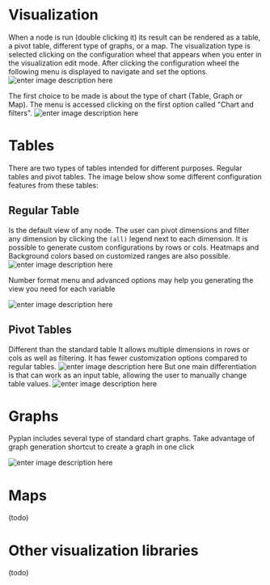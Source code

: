 # Visualization
When a node is run (double clicking it) its result can be rendered as a table, a pivot table, different type of graphs, or a map.
The visualization type is selected clicking on the configuration wheel that appears when you enter in the visualization edit mode. After clicking the configuration wheel the following menu is displayed to navigate and set the options.
![enter image description here](http://img.pyplan.org/viz-edit2.png)

The first choice to be made is about the type of chart (Table, Graph or Map). The menu is accessed clicking on the first option called "Chart and filters".
![enter image description here](http://img.pyplan.org/viz-viz-type1.png)


# Tables
There are two types of tables intended for different purposes. 
Regular tables and pivot tables.
The image below show some different configuration features from these tables:


## Regular Table
Is the default view of any node. The user can pivot dimensions and filter any dimension by clicking the `(all)` legend next to each dimension.
It is possible to generate custom configurations by rows or cols. Heatmaps and Background colors based on customized ranges are also possible.
 ![enter image description here](http://img.pyplan.org/viz-table-standard.png)
 
Number format menu and advanced options may help you generating the view you need for each variable

![enter image description here](http://img.pyplan.org/Vizua_tables_format.png)
## Pivot Tables
Different than the standard table It allows multiple dimensions in rows or cols as well as filtering.
It has fewer customization options compared to regular tables.
![enter image description here](http://img.pyplan.org/viz-tables-dif1.png)
But one main differentiation is that can work as an input table, allowing the user to manually change table values.
![enter image description here](http://img.pyplan.org/viz-edit-table.png)
# Graphs
Pyplan includes several type of standard chart graphs.
Take advantage of graph generation shortcut to create a graph in one click

![enter image description here](http://img.pyplan.org/Visua_table_an_graph.png)
# Maps
(todo)
# Other visualization libraries
(todo)




<!--stackedit_data:
eyJoaXN0b3J5IjpbMjAzNzgwMDkwNSwzMDc3MTE5MjUsNDUzOT
E5MzA2LDEzOTIzNjg1MzgsLTY0NTc2MTEyMywxMDExNjk2Mzcy
LC03MTYxMTA3MzgsLTExMjI4OTA2OTUsLTc0NDkyMDgyMSwtMT
EyMjg5MDY5NSwtNzQ0OTIwODIxLC03NzkwMTg2MzksLTIxMTg5
NzYxMTIsMTk0ODk3NTk4MSwxMTU1MDkxMzcxLC0xMDk1NTc3MT
UyLDExOTYwNjU3MjEsLTI4MjkzOTQ2MiwzMzE1NzU5NDksNjc1
MzY4NTNdfQ==
-->